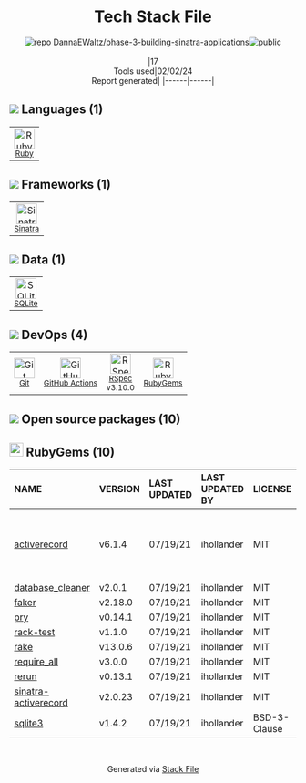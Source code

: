 <!--
&lt;--- Readme.md Snippet without images Start ---&gt;
## Tech Stack
DannaEWaltz/phase-3-building-sinatra-applications is built on the following main stack:

- [Ruby](https://www.ruby-lang.org) – Languages
- [Sinatra](http://www.sinatrarb.com/) – Microframeworks (Backend)
- [SQLite](http://www.sqlite.org/) – Databases
- [RSpec](https://rspec.info/) – Testing Frameworks
- [GitHub Actions](https://github.com/features/actions) – Continuous Integration

Full tech stack [here](/techstack.md)

&lt;--- Readme.md Snippet without images End ---&gt;

&lt;--- Readme.md Snippet with images Start ---&gt;
## Tech Stack
DannaEWaltz/phase-3-building-sinatra-applications is built on the following main stack:

- <img width='25' height='25' src='https://img.stackshare.io/service/989/ruby.png' alt='Ruby'/> [Ruby](https://www.ruby-lang.org) – Languages
- <img width='25' height='25' src='https://img.stackshare.io/service/999/logo.png' alt='Sinatra'/> [Sinatra](http://www.sinatrarb.com/) – Microframeworks (Backend)
- <img width='25' height='25' src='https://img.stackshare.io/service/1071/sqlite.jpg' alt='SQLite'/> [SQLite](http://www.sqlite.org/) – Databases
- <img width='25' height='25' src='https://img.stackshare.io/service/2539/logo.png' alt='RSpec'/> [RSpec](https://rspec.info/) – Testing Frameworks
- <img width='25' height='25' src='https://img.stackshare.io/service/11563/actions.png' alt='GitHub Actions'/> [GitHub Actions](https://github.com/features/actions) – Continuous Integration

Full tech stack [here](/techstack.md)

&lt;--- Readme.md Snippet with images End ---&gt;
-->
<div align="center">

# Tech Stack File
![](https://img.stackshare.io/repo.svg "repo") [DannaEWaltz/phase-3-building-sinatra-applications](https://github.com/DannaEWaltz/phase-3-building-sinatra-applications)![](https://img.stackshare.io/public_badge.svg "public")
<br/><br/>
|17<br/>Tools used|02/02/24 <br/>Report generated|
|------|------|
</div>

## <img src='https://img.stackshare.io/languages.svg'/> Languages (1)
<table><tr>
  <td align='center'>
  <img width='36' height='36' src='https://img.stackshare.io/service/989/ruby.png' alt='Ruby'>
  <br>
  <sub><a href="https://www.ruby-lang.org">Ruby</a></sub>
  <br>
  <sub></sub>
</td>

</tr>
</table>

## <img src='https://img.stackshare.io/frameworks.svg'/> Frameworks (1)
<table><tr>
  <td align='center'>
  <img width='36' height='36' src='https://img.stackshare.io/service/999/logo.png' alt='Sinatra'>
  <br>
  <sub><a href="http://www.sinatrarb.com/">Sinatra</a></sub>
  <br>
  <sub></sub>
</td>

</tr>
</table>

## <img src='https://img.stackshare.io/databases.svg'/> Data (1)
<table><tr>
  <td align='center'>
  <img width='36' height='36' src='https://img.stackshare.io/service/1071/sqlite.jpg' alt='SQLite'>
  <br>
  <sub><a href="http://www.sqlite.org/">SQLite</a></sub>
  <br>
  <sub></sub>
</td>

</tr>
</table>

## <img src='https://img.stackshare.io/devops.svg'/> DevOps (4)
<table><tr>
  <td align='center'>
  <img width='36' height='36' src='https://img.stackshare.io/service/1046/git.png' alt='Git'>
  <br>
  <sub><a href="http://git-scm.com/">Git</a></sub>
  <br>
  <sub></sub>
</td>

<td align='center'>
  <img width='36' height='36' src='https://img.stackshare.io/service/11563/actions.png' alt='GitHub Actions'>
  <br>
  <sub><a href="https://github.com/features/actions">GitHub Actions</a></sub>
  <br>
  <sub></sub>
</td>

<td align='center'>
  <img width='36' height='36' src='https://img.stackshare.io/service/2539/logo.png' alt='RSpec'>
  <br>
  <sub><a href="https://rspec.info/">RSpec</a></sub>
  <br>
  <sub>v3.10.0</sub>
</td>

<td align='center'>
  <img width='36' height='36' src='https://img.stackshare.io/service/12795/5jL6-BA5_400x400.jpeg' alt='RubyGems'>
  <br>
  <sub><a href="https://rubygems.org/">RubyGems</a></sub>
  <br>
  <sub></sub>
</td>

</tr>
</table>


## <img src='https://img.stackshare.io/group.svg' /> Open source packages (10)</h2>

## <img width='24' height='24' src='https://img.stackshare.io/service/12795/5jL6-BA5_400x400.jpeg'/> RubyGems (10)

|NAME|VERSION|LAST UPDATED|LAST UPDATED BY|LICENSE|VULNERABILITIES|
|:------|:------|:------|:------|:------|:------|
|[activerecord](https://rubygems.org/activerecord)|v6.1.4|07/19/21|ihollander |MIT|[CVE-2022-32224](https://github.com/advisories/GHSA-3hhc-qp5v-9p2j) (Critical)<br/>[CVE-2022-44566](https://github.com/advisories/GHSA-579w-22j4-4749) (High)<br/>[CVE-2023-22794](https://github.com/advisories/GHSA-hq7p-j377-6v63) (High)|
|[database_cleaner](https://rubygems.org/database_cleaner)|v2.0.1|07/19/21|ihollander |MIT|N/A|
|[faker](https://rubygems.org/faker)|v2.18.0|07/19/21|ihollander |MIT|N/A|
|[pry](https://rubygems.org/pry)|v0.14.1|07/19/21|ihollander |MIT|N/A|
|[rack-test](https://rubygems.org/rack-test)|v1.1.0|07/19/21|ihollander |MIT|N/A|
|[rake](https://rubygems.org/rake)|v13.0.6|07/19/21|ihollander |MIT|N/A|
|[require_all](https://rubygems.org/require_all)|v3.0.0|07/19/21|ihollander |MIT|N/A|
|[rerun](https://rubygems.org/rerun)|v0.13.1|07/19/21|ihollander |MIT|N/A|
|[sinatra-activerecord](https://rubygems.org/sinatra-activerecord)|v2.0.23|07/19/21|ihollander |MIT|N/A|
|[sqlite3](https://rubygems.org/sqlite3)|v1.4.2|07/19/21|ihollander |BSD-3-Clause|N/A|

<br/>
<div align='center'>

Generated via [Stack File](https://github.com/marketplace/stack-file)
